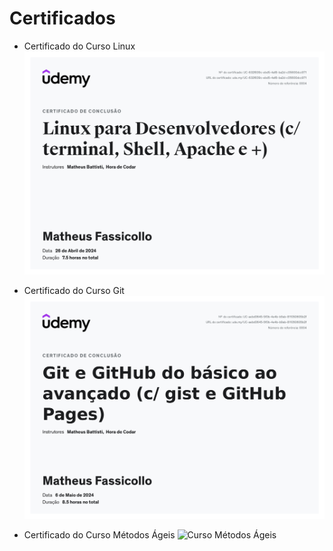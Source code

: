 # Certificados

- Certificado do Curso Linux
![Curso Linux](certificados/Linux.jpg)

- Certificado do Curso Git
![Curso Git](certificados/Git.jpg)

- Certificado do Curso Métodos Ágeis
![Curso Métodos Ágeis](certificados/Metodos_Ageis.jpg)



